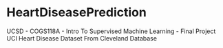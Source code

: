 # HeartDiseasePrediction
UCSD - COGS118A - Intro To Supervised Machine Learning - Final Project
UCI Heart Disease Dataset From Cleveland Database

